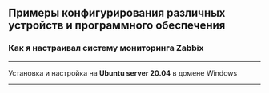 ## Примеры конфигурирования различных устройств и программного обеспечения
### Как я настраивал систему мониторинга **Zabbix**
***
Установка и настройка на **Ubuntu server 20.04** в домене Windows
***
